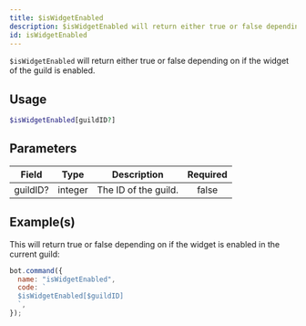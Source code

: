 ```yaml
---
title: $isWidgetEnabled
description: $isWidgetEnabled will return either true or false depending on if the widget of the guild is enabled.
id: isWidgetEnabled
---
```


`$isWidgetEnabled` will return either true or false depending on if the widget of the guild is enabled.

## Usage

```php
$isWidgetEnabled[guildID?]
```

## Parameters

| Field    | Type    | Description          | Required |
| -------- | ------- | -------------------- | :------: |
| guildID? | integer | The ID of the guild. |  false   |

## Example(s)

This will return true or false depending on if the widget is enabled in the current guild:

```javascript
bot.command({
  name: "isWidgetEnabled",
  code: `
  $isWidgetEnabled[$guildID]
  `,
});
```
